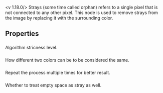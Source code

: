 <v 1.18.0/>
Strays (some time called orphan) refers to a single pixel that is not connected to any other pixel. This node is used to remove strays from the image by replacing it with the surrounding color.

## Properties

### <junc strictness>
Algorithm stricness level.

### <junc tolerance>
How different two colors can be to be considered the same.

### <junc iteration>
Repeat the process multiple times for better result.

### <junc fill empty>
Whether to treat empty space as stray as well.